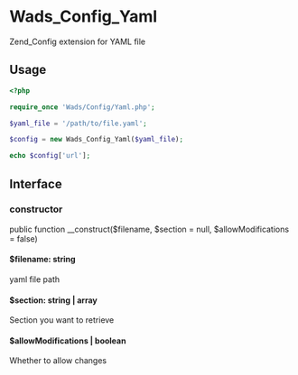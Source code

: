 # Wads_Config_Yaml

Zend_Config extension for YAML file

## Usage

```php
<?php

require_once 'Wads/Config/Yaml.php';

$yaml_file = '/path/to/file.yaml';

$config = new Wads_Config_Yaml($yaml_file);

echo $config['url'];

```

## Interface

### constructor

public function __construct($filename, $section = null, $allowModifications = false)

#### $filename: string
yaml file path

#### $section: string | array
Section you want to retrieve

#### $allowModifications | boolean
Whether to allow changes
